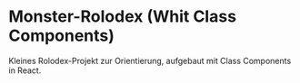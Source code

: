 # Monster-Rolodex (Whit Class Components)

Kleines Rolodex-Projekt zur Orientierung, aufgebaut mit Class Components in React.
